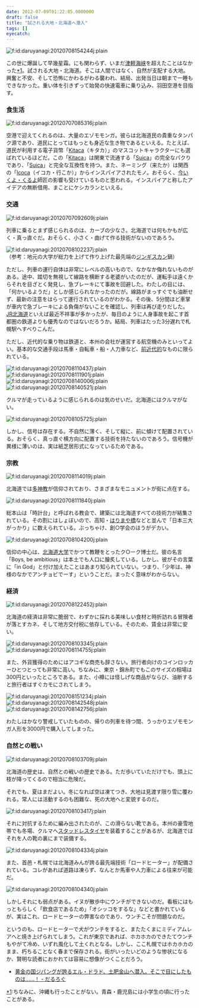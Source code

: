 ```yaml
---
date: 2012-07-09T01:22:05.0000000
draft: false
title: "試される大地・北海道へ潜入"
tags: []
eyecatch: 
---
```

<p><img src="20120708154244.jpg" alt="f:id:daruyanagi:20120708154244j:plain" title="f:id:daruyanagi:20120708154244j:plain" class="hatena-fotolife"></p><p>この世に爆誕して早幾星霜。にも関わらず、いまだ<a class="keyword" href="http://d.hatena.ne.jp/keyword/%C4%C5%B7%DA%B3%A4%B6%AE">津軽海峡</a>を超えたことはなかった<a href="#f1" name="fn1" title="ちなみに、沖縄も行ったことがない。青森・鹿児島には小学生の頃に行ったことがある。">*1</a>。試される大地・北海道。そこは人間ではなく、自然が支配する大地。興奮と不安、そして恐怖にかわるがわる襲われ、結局、出発当日は朝まで一睡もできなかった。重い体を引きずって始発の快速電車に乗り込み、羽田空港を目指す。</p>

<div class="section">
<h3>食生活</h3>
<p><img src="20120707085316.jpg" alt="f:id:daruyanagi:20120707085316j:plain" title="f:id:daruyanagi:20120707085316j:plain" class="hatena-fotolife"></p><p>空港で迎えてくれるのは、大量のエゾモモンガ。彼らは北海道民の貴重なタンパク源であり、道民にとってはもっとも身近な生き物であるといえる。たとえば、道民が利用する電子貨幣「<a class="keyword" href="http://d.hatena.ne.jp/keyword/Kitaca">Kitaca</a>（キタカ）」のマスコットキャラクターにも選ばれているほどだ。この「<a class="keyword" href="http://d.hatena.ne.jp/keyword/Kitaca">Kitaca</a>」は関東で流通する「<a class="keyword" href="http://d.hatena.ne.jp/keyword/Suica">Suica</a>」の完全なパクりであり、「<a class="keyword" href="http://d.hatena.ne.jp/keyword/Suica">Suica</a>」と完全な互換性を持つ。また、ネーミング（来たか）は関西の「<a class="keyword" href="http://d.hatena.ne.jp/keyword/Icoca">Icoca</a>（イコカ・行こか）」からインスパイアされたモノ。おそらく、<a class="keyword" href="http://d.hatena.ne.jp/keyword/%BA%A3%A4%A4%A4%AF%A4%E8%A1%A6%A4%AF%A4%EB%A4%E8">今いくよ・くるよ</a>師匠の影響も受けているものと思われる。インスパイアと称したアイデアの無断借用、まことにケシカランといえる。</p>

</div>
<div class="section">
<h3>交通</h3>
<p><img src="20120707092609.jpg" alt="f:id:daruyanagi:20120707092609j:plain" title="f:id:daruyanagi:20120707092609j:plain" class="hatena-fotolife"></p><p>列車に乗るとまず感じられるのは、カーブの少なさ。北海道では何もかもが広く・真っ直ぐだ。おそらく、小さく・曲げて作る技術がないのであろう。</p><p><img src="20120708102237.jpg" alt="f:id:daruyanagi:20120708102237j:plain" title="f:id:daruyanagi:20120708102237j:plain" class="hatena-fotolife"><br />
（参考：地元の大学が総力を上げて作り上げた最先端の<a class="keyword" href="http://d.hatena.ne.jp/keyword/%A5%B8%A5%F3%A5%AE%A5%B9%A5%AB%A5%F3">ジンギスカン</a>鍋）</p><p>ただし、列車の運行自体は非常にレベルの高いもので、なかなか侮れないものがある。途中、踏切を無視して線路を横断する老婆がいたのだが、運転手は遠くからそれを目ざとく発見し、急ブレーキにて事故を回避した。わたしの目には、「何かいるようだ」としか感じられなかったのだが。線路がまっすぐでも油断せず、最新の注意をはらって運行されているのがわかる。その後、5分間ほど車掌が車内で急ブレーキによる負傷がないことを確認し、列車は再び走りだした。<a class="keyword" href="http://d.hatena.ne.jp/keyword/JR%CB%CC%B3%A4%C6%BB">JR北海道</a>といえば最近不祥事が多かったが、毎日のように人身事故を起こす首都圏の鉄道よりも優秀なのではないだろうか。結局、列車はたった3分遅れで札幌駅へすべりこんだ。</p><p>ただし、近代的な乗り物は鉄道と、本州の会社が運営する航空機のみといってよい。基本的な交通手段は馬車・自転車・船・人力車など、<a class="keyword" href="http://d.hatena.ne.jp/keyword/%C1%B0%B6%E1%C2%E5%C5%AA">前近代的</a>なものに限られている。</p><p><img src="20120708110437.jpg" alt="f:id:daruyanagi:20120708110437j:plain" title="f:id:daruyanagi:20120708110437j:plain" class="hatena-fotolife"><img src="20120708111901.jpg" alt="f:id:daruyanagi:20120708111901j:plain" title="f:id:daruyanagi:20120708111901j:plain" class="hatena-fotolife"><img src="20120708140006.jpg" alt="f:id:daruyanagi:20120708140006j:plain" title="f:id:daruyanagi:20120708140006j:plain" class="hatena-fotolife"><img src="20120708140521.jpg" alt="f:id:daruyanagi:20120708140521j:plain" title="f:id:daruyanagi:20120708140521j:plain" class="hatena-fotolife"></p><p>クルマが走っているように感じられるのは気のせいだ。北海道にはクルマがない。</p><p><img src="20120708105725.jpg" alt="f:id:daruyanagi:20120708105725j:plain" title="f:id:daruyanagi:20120708105725j:plain" class="hatena-fotolife"></p><p>しかし、信号は存在する。不自然に薄く、そして縦に、前に傾けて配置されている。おそらく、真っ直ぐ横方向に配置する技術を持たないのであろう。信号機が異様に薄いのは、実は紙芝居形式になっているためである。</p>

</div>
<div class="section">
<h3>宗教</h3>
<p><img src="20120708114019.jpg" alt="f:id:daruyanagi:20120708114019j:plain" title="f:id:daruyanagi:20120708114019j:plain" class="hatena-fotolife"></p><p>北海道では<a class="keyword" href="http://d.hatena.ne.jp/keyword/%C2%BF%BF%C0%B6%B5">多神教</a>が信仰されており、さまざまなモニュメントが街に点在する。</p><p><img src="20120708111840.jpg" alt="f:id:daruyanagi:20120708111840j:plain" title="f:id:daruyanagi:20120708111840j:plain" class="hatena-fotolife"></p><p>総本山は「時計台」と呼ばれる教会で、建築には北海道すべての技術力が結集されている。その割にはしょぼいので、高知・<a class="keyword" href="http://d.hatena.ne.jp/keyword/%A4%CF%A4%EA%A4%DE%A4%E4%B6%B6">はりまや橋</a>などと並んで「日本三大がっかり」に数えられている。ぶっちゃけ、創○学会のほうがデカい。</p><p><img src="20120708104200.jpg" alt="f:id:daruyanagi:20120708104200j:plain" title="f:id:daruyanagi:20120708104200j:plain" class="hatena-fotolife"></p><p>信仰の中心は、<a class="keyword" href="http://d.hatena.ne.jp/keyword/%CB%CC%B3%A4%C6%BB%C2%E7%B3%D8">北海道大学</a>でかつて教鞭をとったク○ーク博士だ。彼の名言「Boys, be ambitious」は本土でも人口に膾炙している。しかし、彼がその言葉に「in God」と付け加えたことはあまり知られていない。つまり、「少年は、神様のなかでアンチョビでーす」ということだ。まったく意味がわからない。</p>

</div>
<div class="section">
<h3>経済</h3>
<p><img src="20120708122452.jpg" alt="f:id:daruyanagi:20120708122452j:plain" title="f:id:daruyanagi:20120708122452j:plain" class="hatena-fotolife"></p><p>北海道の経済は非常に脆弱で、わずかに採れる美味しい食材と時折訪れる冒険者が落とすカネ、そして地方交付税に依存している。そのため、賃金は非常に安い。</p><p><img src="20120708103345.jpg" alt="f:id:daruyanagi:20120708103345j:plain" title="f:id:daruyanagi:20120708103345j:plain" class="hatena-fotolife"><img src="20120708114755.jpg" alt="f:id:daruyanagi:20120708114755j:plain" title="f:id:daruyanagi:20120708114755j:plain" class="hatena-fotolife"></p><p>また、外貨獲得のためにはアコギな商売も辞さない。旅行者向けのコインロッカーひとつとっても非常に高い。ちなみに、東京・錦糸町でもこのサイズの相場は300円といったところである。また、小樽には怪しげな商品がならび、油断すると旅行者はすぐカモにされてしまう。</p><p><img src="20120708151234.jpg" alt="f:id:daruyanagi:20120708151234j:plain" title="f:id:daruyanagi:20120708151234j:plain" class="hatena-fotolife"><img src="20120708142548.jpg" alt="f:id:daruyanagi:20120708142548j:plain" title="f:id:daruyanagi:20120708142548j:plain" class="hatena-fotolife"><img src="20120708142756.jpg" alt="f:id:daruyanagi:20120708142756j:plain" title="f:id:daruyanagi:20120708142756j:plain" class="hatena-fotolife"></p><p>わたしはかなり警戒していたものの、帰りの列車を待つ間、うっかりエゾモモンガ人形を3000円で購入してしまった。</p>

</div>
<div class="section">
<h3>自然との戦い</h3>
<p><img src="20120708103709.jpg" alt="f:id:daruyanagi:20120708103709j:plain" title="f:id:daruyanagi:20120708103709j:plain" class="hatena-fotolife"></p><p>北海道の歴史は、自然との戦いの歴史である。ただ歩いていただけでも、頭上に枝が降ってくるので相当に危険だ。</p><p>それでも、夏はまだよい。冬になれば空は凍てつき、大地は見渡す限り雪に覆われる。常人には活動するのも困難な、死の大地へと変貌するのだ。</p><p><img src="20120708103417.jpg" alt="f:id:daruyanagi:20120708103417j:plain" title="f:id:daruyanagi:20120708103417j:plain" class="hatena-fotolife"></p><p>それに対抗するために編み出されたのが、この滑らない靴である。本州の豪雪地帯でも冬場、クルマへ<a class="keyword" href="http://d.hatena.ne.jp/keyword/%A5%B9%A5%BF%A5%C3%A5%C9%A5%EC%A5%B9%A5%BF%A5%A4%A5%E4">スタッドレスタイヤ</a>を装着することがあるが、北海道ではそれを人の靴の裏にまで装備する。</p><p><img src="20120708104334.jpg" alt="f:id:daruyanagi:20120708104334j:plain" title="f:id:daruyanagi:20120708104334j:plain" class="hatena-fotolife"></p><p>また、首邑・札幌では北海道みんが誇る最先端技術「ロードヒーター」が配備されている。コレがあれば道路は凍らず、なんとか馬車や人力車による往来が可能だ。</p><p><img src="20120708104340.jpg" alt="f:id:daruyanagi:20120708104340j:plain" title="f:id:daruyanagi:20120708104340j:plain" class="hatena-fotolife"></p><p>しかしそれにも弱点がある。イヌが散歩中にウンチができないのだ。看板にはもっともらしく「飲食店であるため」「オシッコをするな」などと書かれているが、実はこれ、ロードヒーターの弊害なのであり、ウンチこそが問題なのだ。</p><p>というのも、ロードヒーターで犬がウンチをすると、またたくまにミディアムレアへと焼き上げられてしまう。これが東京であれば、ホカホカのできたてウンチもやがて冷め、いずれ風化して土くれとなる。しかし、ここ札幌ではホカホカのまま、朽ちることなく春まで保存される。街がいったいどのような惨状になるか、賢明な読者におかれては容易に想像がつくことだろう。</p>

<ul>
<li><a href="http://daruyanagi.hatenablog.com/entry/2012/06/24/183810">&#x9EC4;&#x91D1;&#x306E;&#x56FD;&#x30B8;&#x30D1;&#x30F3;&#x30B0;&#x304C;&#x8A87;&#x308B;&#x30A8;&#x30EB;&#x30FB;&#x30C9;&#x30E9;&#x30C9;&#x3001;&#x571F;&#x80A5;&#x91D1;&#x5C71;&#x3078;&#x6F5C;&#x5165;&#x3002;&#x305D;&#x3053;&#x3067;&#x76EE;&#x306B;&#x3057;&#x305F;&#x3082;&#x306E;&#x306F;&hellip;&hellip;&#xFF01; - &#x3060;&#x308B;&#x308D;&#x3050;</a></li>
</ul>
</div><div class="footnote">
<p class="footnote"><a href="#fn1" name="f1" class="footnote-number">*1</a><span class="footnote-delimiter">:</span><span class="footnote-text">ちなみに、沖縄も行ったことがない。青森・鹿児島には小学生の頃に行ったことがある。</span></p>
</div>